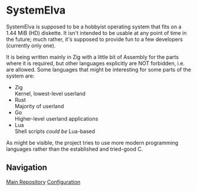 # SystemElva

SystemElva is supposed to be a hobbyist operating system  that fits on
a 1.44 MiB (HD) diskette. It isn't  intended to be usable at any point
of time in the  future; much rather, it's supposed to provide fun to a
few developers (currently only one).

It is  being written mainly in  Zig with a little bit of  Assembly for
the parts where it is required, but other languages explicitly are NOT
forbidden, i.e. are allowed. Some languages that  might be interesting
for some parts of the system are:

- Zig  
    Kernel, lowest-level userland
- Rust  
    Majority of userland
- Go  
    Higher-level userland applications
- Lua  
    Shell scripts *could be* Lua-based

As might be visible, the project  tries to use more modern programming
languages rather than the established and tried-good C.

## Navigation

[Main Repository](https://github.com/SystemElva/SystemElva)
[Configuration](https://github.com/SystemElva/.github)

